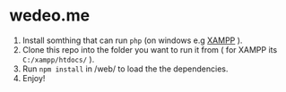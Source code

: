 # wedeo.me
1. Install somthing that can run `php` (on windows e.g [XAMPP](https://www.apachefriends.org/) ).
2. Clone this repo into the folder you want to run it from ( for XAMPP its `C:/xampp/htdocs/` ).
3. Run `npm install` in /web/ to load the the dependencies.
4. Enjoy!
